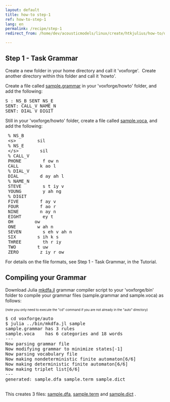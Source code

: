 ```yaml
---
layout: default
title: how-to step-1
ref: how-to-step-1
lang: en
permalink: /recipe/step-1
redirect_from: /home/dev/acousticmodels/linux/create/htkjulius/how-to/data-prep/step-1

---
```


Step 1 - Task Grammar
---------------------

Create a new folder in your home directory and call it 'voxforge'.  Create another directory within this folder and call it 'howto'.

Create a file called [sample.grammar] in your 'voxforge/howto' folder, and add the following:

<pre>
S : NS_B SENT NS_E
SENT: CALL_V NAME_N
SENT: DIAL_V DIGIT
</pre>

Still in your 'voxforge/howto' folder, create a file called [sample.voca], and add the following:

<pre>
 % NS_B
 &lt;s&gt;        sil
 % NS_E
 &lt;/s&gt;        sil
 % CALL_V
 PHONE        f ow n
 CALL        k ao l
 % DIAL_V
 DIAL        d ay ah l
 % NAME_N
 STEVE        s t iy v
 YOUNG        y ah ng
 % DIGIT
 FIVE        f ay v
 FOUR        f ao r
 NINE        n ay n
 EIGHT        ey t
 OH        ow
 ONE        w ah n
 SEVEN        s eh v ah n
 SIX        s ih k s
 THREE        th r iy
 TWO        t uw
 ZERO        z iy r ow
</pre>

For details on the file formats, see Step 1 - Task Grammar, in the Tutorial.

Compiling your Grammar
----------------------

Download Julia [mkdfa.jl] grammar compiler script to your 'voxforge/bin' folder to compile your grammar files (sample.grammar and sample.voca) as follows:

<span style="font-size: x-small;"> (note you only need to execute the "cd" command if you are not already in the "auto" directory)</span>

<pre>
$ cd voxforge/auto 
$ julia ../bin/mkdfa.jl sample
sample.grammar has 3 rules
sample.voca    has 6 categories and 18 words
---
Now parsing grammar file
Now modifying grammar to minimize states[-1]
Now parsing vocabulary file
Now making nondeterministic finite automaton[6/6]
Now making deterministic finite automaton[6/6]
Now making triplet list[6/6]
---
generated: sample.dfa sample.term sample.dict

</pre>

This creates 3 files: [sample.dfa], [sample.term] and [sample.dict] .

  [sample.grammar]: https://github.com/VoxForge/develop/raw/master/howto/sample.grammar
  [sample.voca]: https://github.com/VoxForge/develop/raw/master/howto/sample.voca
  [mkdfa.jl]: https://raw.githubusercontent.com/VoxForge/develop/master/bin/mkdfa.jl
  [sample.dfa]: https://raw.githubusercontent.com/VoxForge/develop/master/howto/sample.dfa
  [sample.term]: https://raw.githubusercontent.com/VoxForge/develop/master/howto/sample.term
  [sample.dict]: https://raw.githubusercontent.com/VoxForge/develop/master/howto/sample.dict

